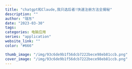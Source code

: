 ```yaml
---
title: "chatgpt和Claude,我只选后者!快速注册方法全揭秘"
description: ""
author: "瑞东"
date: "2023-03-30"
tags:
categories: 电脑应用
series: "application"
website_link: ""
color: "#666"

thumb_image: "/img/93c6de9b1f56dcb7222bece98eb81ccb.png"
cover_image: "/img/93c6de9b1f56dcb7222bece98eb81ccb.png"
---
```


